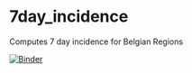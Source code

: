 # 7day_incidence
Computes 7 day incidence for Belgian Regions

[![Binder](https://mybinder.org/badge_logo.svg)](https://mybinder.org/v2/gh/hendrikscheewel/7day_incidence/main?filepath=covid_belgium.ipynb)
